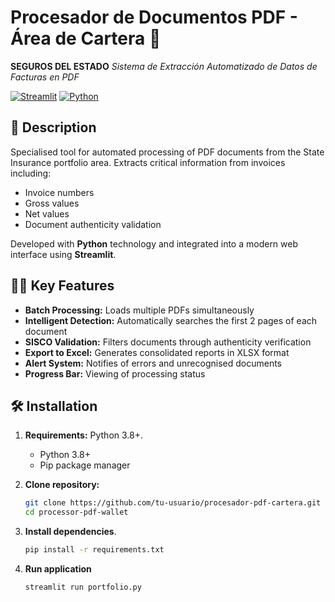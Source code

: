 # Procesador de Documentos PDF - Área de Cartera 🏦
**SEGUROS DEL ESTADO**
*Sistema de Extracción Automatizado de Datos de Facturas en PDF*

[![Streamlit](https://img.shields.io/badge/Deploy%20with-Streamlit-FF4B4B?logo=streamlit)](https://streamlit.io)
[![Python](https://img.shields.io/badge/Python-3.8%2B-blue?logo=python)](https://www.python.org)

## 📌 Description

Specialised tool for automated processing of PDF documents from the State Insurance portfolio area. Extracts critical information from invoices including:
- Invoice numbers
- Gross values
- Net values
- Document authenticity validation

Developed with **Python** technology and integrated into a modern web interface using **Streamlit**.

## 👨‍🏫 Key Features

- **Batch Processing:** Loads multiple PDFs simultaneously
- **Intelligent Detection:** Automatically searches the first 2 pages of each document
- **SISCO Validation:** Filters documents through authenticity verification
- **Export to Excel:** Generates consolidated reports in XLSX format
- **Alert System:** Notifies of errors and unrecognised documents
- **Progress Bar:** Viewing of processing status

## 🛠️ Installation

1. **Requirements:** Python 3.8+.
   - Python 3.8+
   - Pip package manager

2. **Clone repository:**
   ````bash
   git clone https://github.com/tu-usuario/procesador-pdf-cartera.git
   cd processor-pdf-wallet

3. **Install dependencies**.
   ````bash
   pip install -r requirements.txt

4. **Run application**
   ````bash
   streamlit run portfolio.py
